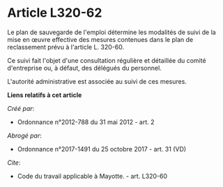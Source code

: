 # Article L320-62

Le plan de sauvegarde de l'emploi détermine les modalités de suivi de la mise en œuvre effective des mesures contenues dans
le plan de reclassement prévu à l'article L. 320-60. 

Ce suivi fait l'objet d'une consultation régulière et détaillée du comité d'entreprise ou, à défaut, des délégués du
personnel. 

L'autorité administrative est associée au suivi de ces mesures.

**Liens relatifs à cet article**

_Créé par_:

  - Ordonnance n°2012-788 du 31 mai 2012 - art. 2

_Abrogé par_:

  - Ordonnance n°2017-1491 du 25 octobre 2017 - art. 31 (VD)

_Cite_:

  - Code du travail applicable à Mayotte. - art. L320-60
